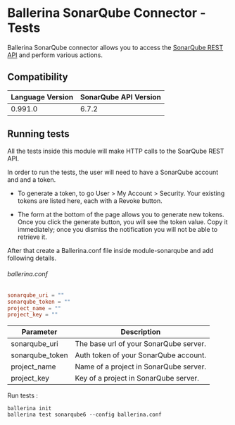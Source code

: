 # Ballerina SonarQube Connector - Tests

Ballerina SonarQube connector allows you to access the [SonarQube REST API](https://docs.sonarqube.org/display/DEV/Web+API) and perform 
various actions.

## Compatibility

| Language Version    | SonarQube API Version |
| ------------------- | --------------------- |
| 0.991.0             |  6.7.2                |

## Running tests

All the tests inside this module will make HTTP calls to the SoarQube REST API.

In order to run the tests, the user will need to have a SonarQube account and and a token.

- To generate a token, to go User > My Account > Security. Your existing tokens are listed here, each with a Revoke button.

- The form at the bottom of the page allows you to generate new tokens. Once you click the generate button, you will see the token value. Copy it immediately; once you dismiss the notification you will not be able to retrieve it.

After that create a Ballerina.conf file inside module-sonarqube and add following details.

###### ballerina.conf
```.conf
sonarqube_uri = ""
sonarqube_token = ""
project_name = ""
project_key = ""
```

| Parameter         | Description                                |
| ----------------- | ------------------------------------------ |
| sonarqube_uri     | The base url of your SonarQube server.     |
| sonarqube_token   | Auth token of your SonarQube account.      |
| project_name      | Name of a project in SonarQube server.     |
| project_key       | Key of a project in SonarQube server.      |

Run tests :
```
ballerina init
ballerina test sonarqube6 --config ballerina.conf
```